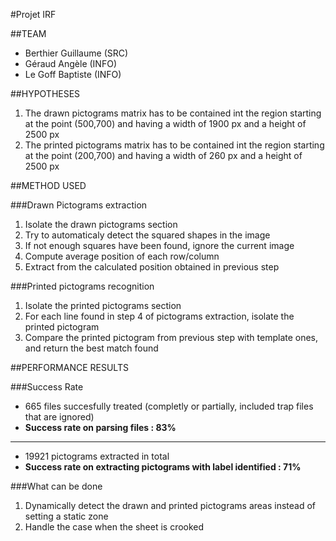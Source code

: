 #Projet IRF

##TEAM
* Berthier Guillaume (SRC)
* Géraud Angèle (INFO)
* Le Goff Baptiste (INFO)

##HYPOTHESES

1. The drawn pictograms matrix has to be contained int the region starting at the point (500,700) and having a width of 1900 px and a height of 2500 px
2. The printed pictograms matrix has to be contained int the region starting at the point (200,700) and having a width of 260 px and a height of 2500 px


##METHOD USED

###Drawn Pictograms extraction

1. Isolate the drawn pictograms section
2. Try to automaticaly detect the squared shapes in the image
3. If not enough squares have been found, ignore the current image
4. Compute average position of each row/column
5. Extract from the calculated position obtained in previous step

###Printed pictograms recognition

1. Isolate the printed pictograms section
2. For each line found in step 4 of pictograms extraction, isolate the printed pictogram
3. Compare the printed pictogram from previous step with template ones, and return the best match found

##PERFORMANCE RESULTS

###Success Rate

* 665 files succesfully treated (completly or partially, included trap files that are ignored)
* __Success rate on parsing files : 83%__

---

* 19921 pictograms extracted in total
* __Success rate on extracting pictograms with label identified : 71%__

###What can be done
    
1. Dynamically detect the drawn and printed pictograms areas instead of setting a static zone
2. Handle the case when the sheet is crooked


